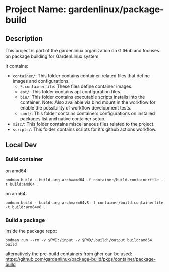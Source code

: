 # Project Name: gardenlinux/package-build

## Description
This project is part of the gardenlinux organization on GitHub and focuses on package building for GardenLinux system.

It contains:
- `container/`: This folder contains container-related files that define images and configurations.
  - `*.containerfile`: These files define container images.
  - `apt/`: This folder contains apt configuration files.
  - `bin/`: This folder contains executable scripts installs into the container. Note: Also available via bind mount in the workflow for enable the possibility of workflow development tests.
  - `conf/`: This folder contains containers configurations on installed packages list and native container setup.
- `misc/`: This folder contains miscellaneous files related to the project.
- `scripts/`: This folder contains scripts for it's github actions workflow.

## Local Dev

### Build container

on amd64:
```
podman build --build-arg arch=amd64 -f container/build.containerfile -t build:amd64 .
```

on arm64:
```
podman build --build-arg arch=arm64v8 -f container/build.containerfile -t build:arm64v8 .
```

### Build a package

inside the package repo:
```
podman run --rm -v $PWD:/input -v $PWD/.build:/output build:amd64 build
```

alternatively the pre-build containers from ghcr can be used: https://github.com/gardenlinux/package-build/pkgs/container/package-build
